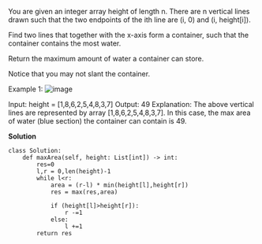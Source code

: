 You are given an integer array height of length n. There are n vertical lines drawn such that the two endpoints of the ith line are (i, 0) and (i, height[i]).

Find two lines that together with the x-axis form a container, such that the container contains the most water.

Return the maximum amount of water a container can store.

Notice that you may not slant the container.

Example 1:
![image](https://github.com/user-attachments/assets/bdd37273-14fd-435e-97c8-cda65a3fd75e)

Input: height = [1,8,6,2,5,4,8,3,7]
Output: 49
Explanation: The above vertical lines are represented by array [1,8,6,2,5,4,8,3,7]. In this case, the max area of water (blue section) the container can contain is 49.

**Solution**
```
class Solution:
    def maxArea(self, height: List[int]) -> int:
        res=0
        l,r = 0,len(height)-1
        while l<r:
            area = (r-l) * min(height[l],height[r])
            res = max(res,area)

            if (height[l]>height[r]):
                r -=1
            else:
                l +=1
        return res
```
